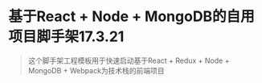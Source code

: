 # 基于React + Node + MongoDB的自用项目脚手架17.3.21

> 这个脚手架工程模板用于快速启动基于React + Redux + Node + MongoDB + Webpack为技术栈的前端项目


